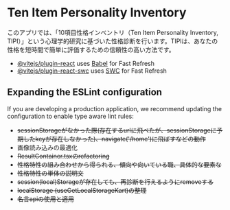 # Ten Item Personality Inventory

このアプリでは、「10項目性格インベントリ（Ten Item Personality Inventory, TIPI）」という心理学的研究に基づいた性格診断を行います。TIPIは、あなたの性格を短時間で簡単に評価するための信頼性の高い方法です。

- [@vitejs/plugin-react](https://github.com/vitejs/vite-plugin-react/blob/main/packages/plugin-react/README.md) uses [Babel](https://babeljs.io/) for Fast Refresh
- [@vitejs/plugin-react-swc](https://github.com/vitejs/vite-plugin-react-swc) uses [SWC](https://swc.rs/) for Fast Refresh

## Expanding the ESLint configuration

If you are developing a production application, we recommend updating the configuration to enable type aware lint rules:

- ~~sessionStorageがなかった際(存在するurlに飛べたが、sessionStorageに予期したkeyが存在しなかった)、navigate('/home')に飛ばすなどの動作~~
- 画像読み込みの最適化
- ~~ResultContainer.tsxのrefactoring~~
- ~~性格特性の組み合わせから得られる、傾向や向いている職、具体的な要素な~~
- ~~性格特性の単体の説明文~~
- ~~session(local)Storageが存在しても、再診断を行えるようにremoveする~~
- ~~localStorage (useGetLocalStorageKart)の整理~~
- ~~名言apiの使用と適用~~
